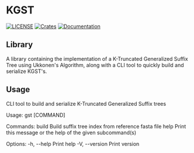 # KGST
[![LICENSE](https://img.shields.io/crates/l/kgst)](LICENSE)
[![Crates](https://img.shields.io/crates/v/kgst)](https://crates.io/crates/kgst)
[![Documentation](https://docs.rs/kgst/badge.svg)](https://docs.rs/kgst)

## Library
 A library containing the implementation of a K-Truncated Generalized Suffix Tree using Ukkonen's Algorithm, along with a CLI tool to quickly build and serialize KGST's.

## Usage
CLI tool to build and serialize K-Truncated Generalized Suffix trees

Usage: gst [COMMAND]

Commands:
  build  Build suffix tree index from reference fasta file
  help   Print this message or the help of the given subcommand(s)

Options:
  -h, --help     Print help
  -V, --version  Print version
